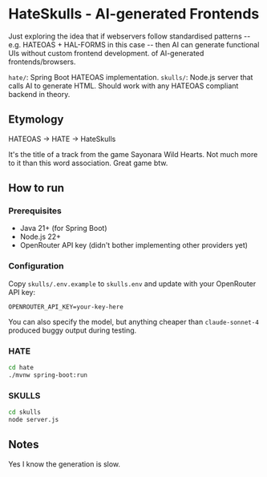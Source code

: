 # HateSkulls - AI-generated Frontends

Just exploring the idea that if webservers follow standardised patterns -- e.g. HATEOAS + HAL-FORMS in this case -- then AI can generate functional UIs without custom frontend development. of AI-generated frontends/browsers.

`hate/`: Spring Boot HATEOAS implementation.
`skulls/`: Node.js server that calls AI to generate HTML. Should work with any HATEOAS compliant backend in theory.

## Etymology

HATEOAS -> HATE -> HateSkulls

It's the title of a track from the game Sayonara Wild Hearts.
Not much more to it than this word association. Great game btw.

## How to run

### Prerequisites

- Java 21+ (for Spring Boot)
- Node.js 22+
- OpenRouter API key (didn't bother implementing other providers yet)

### Configuration

Copy `skulls/.env.example` to `skulls.env` and update with your OpenRouter API key:
```
OPENROUTER_API_KEY=your-key-here
```
You can also specify the model, but anything cheaper than `claude-sonnet-4` produced buggy output during testing.

### HATE

```bash
cd hate
./mvnw spring-boot:run
```

### SKULLS

```bash
cd skulls
node server.js
```

## Notes

Yes I know the generation is slow.
